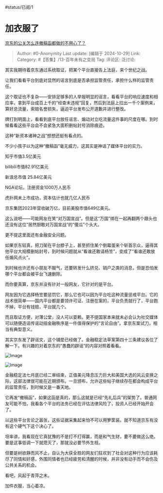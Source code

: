 #status/已阅/1

# 加衣服了

[京东的公关怎么连撤稿函都做的不用心了？](https://www.zhihu.com/question/2078394426/answer/17333037634)

> Author: #0-Anonymity
> Last update: [编辑于 2024-10-29]
> Link:
> Category: #【答集】/13-百年未有之变局
> Tag:
> 评论区:
> 泛讨论:

其实我期待着京东通过系统取证，把某个平台直接告上法庭，来个世纪之战。

让我们看看平台到底对显然的谣言到底是否承担监管责任，承担什么样的监管责任。

这个取证也不复杂——安排足够多的人举报明显的谣言，看看平台的响应速度和相应率，拿到平台成百上千的“经查未违规”回复，然后到法庭上拉出一千个案例来，算好总流量，索赔名誉损失，逼迫平台发布公开道歉并进行整改。

牌打到明面上，看看到底平台放任谣言、煽动对立吃流量这件事的尺度在哪。到时候看看这些平台会不会紧急大面积删帖封号消除痕迹。

这种“新资本诸神之战”想想还挺有看点的。

不少小孩子以为这种“撤稿函”毫无威力，这其实是神话了媒体平台的实力。

知乎市值3.5亿美元

bilibili市值82.91亿美元

新浪总市值 25.84亿美元

NGA论坛，注册资金1000万人民币

虎扑网未上市成功，资本估计也就几亿人民币

京东集团2023年营收破万亿，目前美股市值649亿美元。

这么说吧——可能网友在笑“对万国宣战”。但是这“万国”绑在一起再翻两个跟头也还没有这位“居然胆敢对万国宣战”的“傻瓜”个头大。

更不提这里面还有金融安全问题。

如果京东较真，把刀架在平台脖子上，甚至抓住某个倒霉蛋来个斩首示众，逼得其他平台大规模删帖封号，到时候问题就从“看谁还敢请杨笠”，变成了“看谁还敢放任煽风点火”。

到时候也许还有小朋友不服气，还要转发什么挤兑、销户之类的消息，但是恐怕发哪个平台都会被平台飞速删除。

而你要真算，京东并没有针对一般网友，它针对的是平台。

网友因为它选择杨笠要惩罚它，那么它也可以因为平台吃这种流量惩戒平台。它的战术很简单——国内平台都是要领许可证、注册在案的，平台负责就行了，平台跑不掉，平台有钱赔，平台就几个。

而且取证方便，对薄公堂，没人可以耍赖。更不提国家本来就未必会认为社交媒体可以随便造谣传谣动摇金融秩序是一件值得保护的“言论自由”。拿京东案试刀，相当有典型意义。

其实京东发了辟谣文，这个铺垫已经做了。金融稳定法草案第四十三条建议各位了解一下。有兴趣的对着京东的“愚蠢的辟谣”的内容对照着看看。

![Image](https://pic1.zhimg.com/50/v2-88f0f17f12917a6dfae4089d803aefb0_720w.jpg?source=2c26e567)

![Image](https://picx.zhimg.com/50/v2-688d270ad2b4d7ca274ecf5023e10c5f_720w.jpg?source=2c26e567)

金融稳定法七月底已经二审结束，正值美元降息压力巨大和美国大选的风云变换之际，这部法律很可能在近期颁布。一旦颁布，允许这些帖子继续存在都会构成平台的监管责任，到时候又是一番天地。

它再发“撤稿函”，如果这函是真的，那么这就是已经“先礼后兵”的架势了。普通网友可能不怕，我看各个平台的法务已经在评估法律风险了，投资人已经开始开会了。

以这些平台言论之嚣张，这些证据采集起来怕不可以用箩筐装。就不知道京东有没有这个硬气下这个决心了。

坦率讲，我看现在它真犹豫的不是打不打得赢，而是和气生财，要不要做这么绝。要是这事低调一下就熄灭了，那就没必要节外生枝。

但要是树欲静而风不止，自认为大获全胜的网友们狂欢到了社会对这种行为应该耗尽了同情和好感，外围同情者也已经疲劳和清醒的时候，并非没有动手而不会伤及公共关系的机会。

看吧，风起于青萍之末。

加件衣服，当心着凉。
